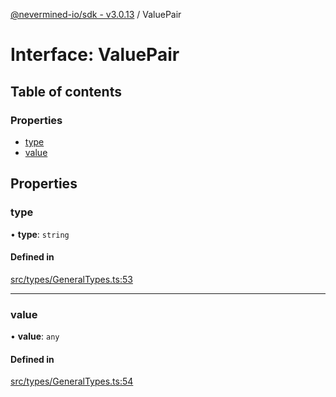 [@nevermined-io/sdk - v3.0.13](../code-reference.md) / ValuePair

# Interface: ValuePair

## Table of contents

### Properties

- [type](ValuePair.md#type)
- [value](ValuePair.md#value)

## Properties

### type

• **type**: `string`

#### Defined in

[src/types/GeneralTypes.ts:53](https://github.com/nevermined-io/sdk-js/blob/0d598e72febf7cfaf48859e35dd566c39e7d5682/src/types/GeneralTypes.ts#L53)

---

### value

• **value**: `any`

#### Defined in

[src/types/GeneralTypes.ts:54](https://github.com/nevermined-io/sdk-js/blob/0d598e72febf7cfaf48859e35dd566c39e7d5682/src/types/GeneralTypes.ts#L54)
